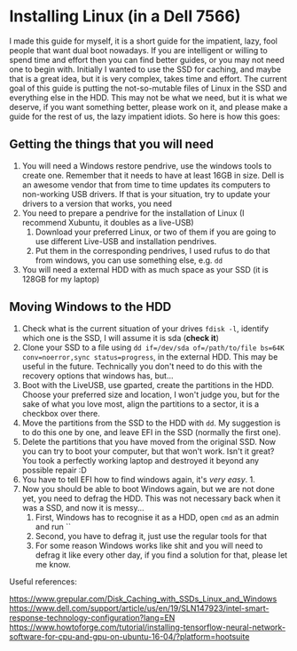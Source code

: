 # Installing Linux (in a Dell 7566)

I made this guide for myself, it is a short guide for the impatient, lazy, fool people that want dual boot nowadays.
If you are intelligent or willing to spend time and effort then you can find better guides, or you may not need one to begin with.
Initially I wanted to use the SSD for caching, and maybe that is a great idea, but it is very complex, takes time and effort.
The current goal of this guide is putting the not-so-mutable files of Linux in the SSD and everything else in the HDD.
This may not be what we need, but it is what we deserve, if you want something better, please work on it,
  and please make a guide for the rest of us, the lazy impatient idiots.
So here is how this goes:

## Getting the things that you will need

1. You will need a Windows restore pendrive, use the windows tools to create one.
   Remember that it needs to have at least 16GB in size.
   Dell is an awesome vendor that from time to time updates its computers to non-working USB drivers.
   If that is your situation, try to update your drivers to a version that works, you need 
1. You need to prepare a pendrive for the installation of Linux (I recommend Xubuntu, it doubles as a live-USB)
    1. Download your preferred Linux, or two of them if you are going to use different Live-USB and installation pendrives.
    1. Put them in the corresponding pendrives, I used rufus to do that from windows, you can use something else, e.g. `dd`
1. You will need a external HDD with as much space as your SSD (it is 128GB for my laptop)

## Moving Windows to the HDD

1. Check what is the current situation of your drives `fdisk -l`, identify which one is the SSD, I will assume it is sda (**check it**)
1. Clone your SSD to a file using `dd if=/dev/sda of=/path/to/file bs=64K conv=noerror,sync status=progress`, in the external HDD.
   This may be useful in the future. Technically you don't need to do this with the recovery options that windows has, but...
1. Boot with the LiveUSB, use gparted, create the partitions in the HDD.
   Choose your preferred size and location, I won't judge you, but for the sake of what you love most,
   align the partitions to a sector, it is a checkbox over there.
1. Move the partitions from the SSD to the HDD with `dd`.
   My suggestion is to do this one by one, and leave EFI in the SSD (normally the first one).
1. Delete the partitions that you have moved from the original SSD.
   Now you can try to boot your computer, but that won't work. Isn't it great?
   You took a perfectly working laptop and destroyed it beyond any possible repair :D
1. You have to tell EFI how to find windows again, it's _very easy_.
    1.
1. Now you should be able to boot Windows again, but we are not done yet, you need to defrag the HDD.
   This was not necessary back when it was a SSD, and now it is messy...
    1. First, Windows has to recognise it as a HDD, open `cmd` as an admin and run ``
    1. Second, you have to defrag it, just use the regular tools for that
    1. For some reason Windows works like shit and you will need to defrag it like every other day,
       if you find a solution for that, please let me know.


Useful references:

https://www.grepular.com/Disk_Caching_with_SSDs_Linux_and_Windows  
https://www.dell.com/support/article/us/en/19/SLN147923/intel-smart-response-technology-configuration?lang=EN  
https://www.howtoforge.com/tutorial/installing-tensorflow-neural-network-software-for-cpu-and-gpu-on-ubuntu-16-04/?platform=hootsuite


